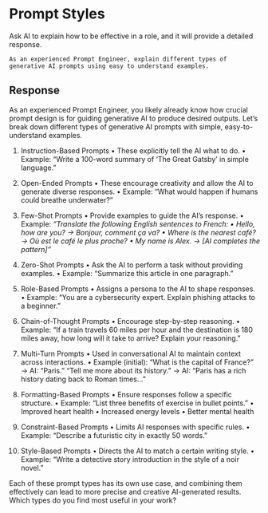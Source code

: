 # Prompt Styles

Ask AI to explain how to be effective in a role, and it will provide a detailed response.

```text
As an experienced Prompt Engineer, explain different types of generative AI prompts using easy to understand examples. 
```

## Response

As an experienced Prompt Engineer, you likely already know how crucial prompt design is for guiding generative AI to produce desired outputs. Let’s break down different types of generative AI prompts with simple, easy-to-understand examples.

1. Instruction-Based Prompts
	•	These explicitly tell the AI what to do.
	•	Example:
“Write a 100-word summary of ‘The Great Gatsby’ in simple language.”

2. Open-Ended Prompts
	•	These encourage creativity and allow the AI to generate diverse responses.
	•	Example:
“What would happen if humans could breathe underwater?”

3. Few-Shot Prompts
	•	Provide examples to guide the AI’s response.
	•	Example:
*“Translate the following English sentences to French:
	•	Hello, how are you? → Bonjour, comment ça va?
	•	Where is the nearest café? → Où est le café le plus proche?
	•	My name is Alex. → [AI completes the pattern]”*

4. Zero-Shot Prompts
	•	Ask the AI to perform a task without providing examples.
	•	Example:
“Summarize this article in one paragraph.”

5. Role-Based Prompts
	•	Assigns a persona to the AI to shape responses.
	•	Example:
“You are a cybersecurity expert. Explain phishing attacks to a beginner.”

6. Chain-of-Thought Prompts
	•	Encourage step-by-step reasoning.
	•	Example:
“If a train travels 60 miles per hour and the destination is 180 miles away, how long will it take to arrive? Explain your reasoning.”

7. Multi-Turn Prompts
	•	Used in conversational AI to maintain context across interactions.
	•	Example (initial):
“What is the capital of France?” → AI: “Paris.”
“Tell me more about its history.” → AI: “Paris has a rich history dating back to Roman times…”

8. Formatting-Based Prompts
	•	Ensure responses follow a specific structure.
	•	Example:
“List three benefits of exercise in bullet points.”
	•	Improved heart health
	•	Increased energy levels
	•	Better mental health

9. Constraint-Based Prompts
	•	Limits AI responses with specific rules.
	•	Example:
“Describe a futuristic city in exactly 50 words.”

10. Style-Based Prompts
	•	Directs the AI to match a certain writing style.
	•	Example:
“Write a detective story introduction in the style of a noir novel.”

Each of these prompt types has its own use case, and combining them effectively can lead to more precise and creative AI-generated results. Which types do you find most useful in your work?